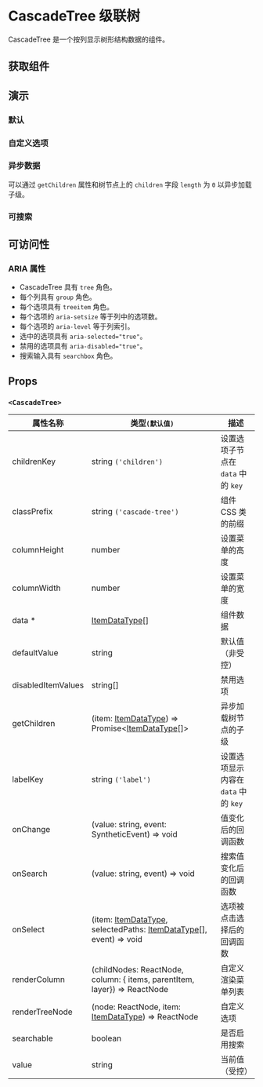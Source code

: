 # CascadeTree 级联树

CascadeTree 是一个按列显示树形结构数据的组件。

## 获取组件

<!--{include:<import-guide>}-->

## 演示

### 默认

<!--{include:`basic.md`}-->

### 自定义选项

<!--{include:`custom.md`}-->

### 异步数据

可以通过 `getChildren` 属性和树节点上的 `children` 字段 `length` 为 `0` 以异步加载子级。

<!--{include:`async.md`}-->

### 可搜索

<!--{include:`searchable.md`}-->

## 可访问性

### ARIA 属性

- CascadeTree 具有 `tree` 角色。
- 每个列具有 `group` 角色。
- 每个选项具有 `treeitem` 角色。
- 每个选项的 `aria-setsize` 等于列中的选项数。
- 每个选项的 `aria-level` 等于列索引。
- 选中的选项具有 `aria-selected="true"`。
- 禁用的选项具有 `aria-disabled="true"`。
- 搜索输入具有 `searchbox` 角色。

## Props

### `<CascadeTree>`

<!-- prettier-sort-markdown-table -->

| 属性名称           | 类型`(默认值)`                                                                     | 描述                                 |
| ------------------ | ---------------------------------------------------------------------------------- | ------------------------------------ |
| childrenKey        | string `('children')`                                                              | 设置选项子节点在 `data` 中的 `key`   |
| classPrefix        | string `('cascade-tree')`                                                          | 组件 CSS 类的前缀                    |
| columnHeight       | number                                                                             | 设置菜单的高度                       |
| columnWidth        | number                                                                             | 设置菜单的宽度                       |
| data \*            | [ItemDataType][item][]                                                             | 组件数据                             |
| defaultValue       | string                                                                             | 默认值（非受控）                     |
| disabledItemValues | string[]                                                                           | 禁用选项                             |
| getChildren        | (item: [ItemDataType][item]) => Promise&lt;[ItemDataType][item][]&gt;              | 异步加载树节点的子级                 |
| labelKey           | string `('label')`                                                                 | 设置选项显示内容在 `data` 中的 `key` |
| onChange           | (value: string, event: SyntheticEvent) => void                                     | 值变化后的回调函数                   |
| onSearch           | (value: string, event) => void                                                     | 搜索值变化后的回调函数               |
| onSelect           | (item: [ItemDataType][item], selectedPaths: [ItemDataType][item][], event) => void | 选项被点击选择后的回调函数           |
| renderColumn       | (childNodes: ReactNode, column: { items, parentItem, layer}) => ReactNode          | 自定义渲染菜单列表                   |
| renderTreeNode     | (node: ReactNode, item: [ItemDataType][item]) => ReactNode                         | 自定义选项                           |
| searchable         | boolean                                                                            | 是否启用搜索                         |
| value              | string                                                                             | 当前值（受控）                       |

<!--{include:(_common/types/item-data-type.md)}-->

[item]: #code-ts-item-data-type-code
